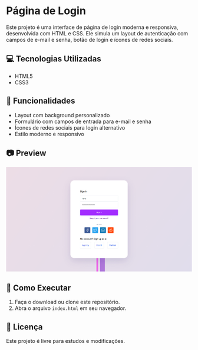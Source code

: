 # Página de Login

Este projeto é uma interface de página de login moderna e responsiva, desenvolvida com HTML e CSS. Ele simula um layout de autenticação com campos de e-mail e senha, botão de login e ícones de redes sociais.

## 💻 Tecnologias Utilizadas

- HTML5
- CSS3

## 🧩 Funcionalidades

- Layout com background personalizado
- Formulário com campos de entrada para e-mail e senha
- Ícones de redes sociais para login alternativo
- Estilo moderno e responsivo

## 📷 Preview

![Imagem demonstrativa do projeto](./.github/imagem-projeto.png)

## 🚀 Como Executar

1. Faça o download ou clone este repositório.
2. Abra o arquivo `index.html` em seu navegador.

## 📄 Licença

Este projeto é livre para estudos e modificações.